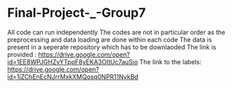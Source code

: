# Final-Project-_-Group7

All code can run independently
The codes are not in particular order as the preprocessing and data loading are done within each code
The data is present in a seperate repository which has to be downlaoded
The link is provided : https://drive.google.com/open?id=1EE8WPJGHZvYTppF8yEKA3OItUc7auSio
The link to the labels: https://drive.google.com/open?id=1iZChEnEcNJrrMxkXMQosq0NPR11NykBd
